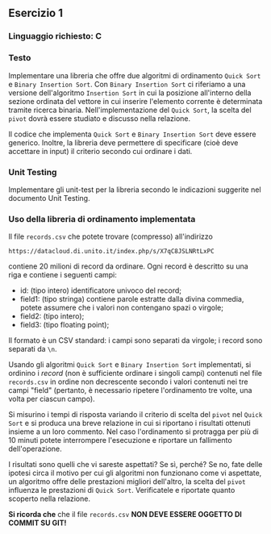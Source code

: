 ## Esercizio 1

### Linguaggio richiesto: C

### Testo

Implementare una libreria che offre due algoritmi di ordinamento `Quick Sort` e `Binary Insertion Sort`. Con `Binary Insertion Sort` ci riferiamo a una versione dell'algoritmo `Insertion Sort` in cui la posizione all'interno della sezione ordinata del vettore in cui inserire l'elemento corrente è determinata tramite ricerca binaria. Nell'implementazione del `Quick Sort`, la scelta del `pivot` dovrà essere studiato e discusso nella relazione.

Il codice che implementa `Quick Sort` e `Binary Insertion Sort` deve essere generico. Inoltre, la libreria deve permettere di specificare (cioè deve accettare in input) il criterio secondo cui ordinare i dati.

### Unit Testing

Implementare gli unit-test per la libreria secondo le indicazioni suggerite nel documento Unit Testing.

### Uso della libreria di ordinamento implementata

Il file `records.csv` che potete trovare (compresso) all'indirizzo

```
https://datacloud.di.unito.it/index.php/s/X7qC8JSLNRtLxPC
```

contiene 20 milioni di record da ordinare.
Ogni record è descritto su una riga e contiene i seguenti campi:

- id: (tipo intero) identificatore univoco del record;
- field1: (tipo stringa) contiene parole estratte dalla divina commedia,
  potete assumere che i valori non contengano spazi o virgole;
- field2: (tipo intero);
- field3: (tipo floating point);

Il formato è un CSV standard: i campi sono separati da virgole; i record sono
separati da `\n`.

Usando gli algoritmi `Quick Sort` e `Binary Insertion Sort` implementati, si ordinino i *record* (non è sufficiente ordinare i
singoli campi) contenuti nel file `records.csv` in ordine non decrescente secondo i valori contenuti nei tre campi "field" (pertanto, è necessario ripetere l'ordinamento tre volte, una volta per ciascun campo).

Si misurino i tempi di risposta variando il criterio di scelta del `pivot` nel `Quick Sort` e si produca una breve relazione in cui si riportano i risultati ottenuti insieme a un loro commento. Nel caso l'ordinamento si protragga per più di 10 minuti potete interrompere l'esecuzione e riportare un fallimento dell'operazione.

I risultati sono quelli che vi sareste aspettati? Se sì, perché? Se no, fate delle ipotesi circa il motivo per cui gli algoritmi non funzionano come vi aspettate, un algoritmo offre delle prestazioni migliori dell'altro, la scelta del `pivot` influenza le prestazioni di `Quick Sort`. Verificatele e riportate quanto scoperto nella relazione.

**Si ricorda che** che il file `records.csv` **NON DEVE ESSERE OGGETTO DI COMMIT SU GIT!**